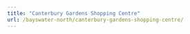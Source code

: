 ```yaml
---
title: "Canterbury Gardens Shopping Centre"
url: /bayswater-north/canterbury-gardens-shopping-centre/
---
```

